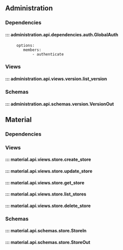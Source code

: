 ## Administration
### Dependencies
#### ::: administration.api.dependencies.auth.GlobalAuth
         options:
            members:
                - authenticate
### Views
#### ::: administration.api.views.version.list_version
### Schemas
#### ::: administration.api.schemas.version.VersionOut

## Material
### Dependencies
### Views
#### ::: material.api.views.store.create_store
#### ::: material.api.views.store.update_store
#### ::: material.api.views.store.get_store
#### ::: material.api.views.store.list_stores
#### ::: material.api.views.store.delete_store
### Schemas
#### ::: material.api.schemas.store.StoreIn
#### ::: material.api.schemas.store.StoreOut
